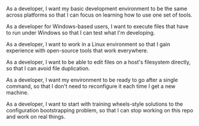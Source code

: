 As a developer, I want my basic development environment to be the same across
platforms so that I can focus on learning how to use one set of tools.

As a developer for Windows-based users, I want to execute files that have to 
run under Windows so that I can test what I'm developing.

As a developer, I want to work in a Linux environment so that I gain
experience with open-source tools that work everywhere.

As a developer, I want to be able to edit files on a host's filesystem
directly, so that I can avoid file duplication.

As a developer, I want my environment to be ready to go after a single command,
so that I don't need to reconfigure it each time I get a new machine.

As a developer, I want to start with training wheels-style solutions to the
configuration bootstrapping problem, so that I can stop working on this repo
and work on real things.  
